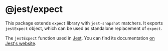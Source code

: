 # @jest/expect

This package extends `expect` library with `jest-snapshot` matchers. It exports `jestExpect` object, which can be used as standalone replacement of `expect`.

The `jestExpect` function used in [Jest](https://jestjs.io/). You can find its documentation [on Jest's website](https://jestjs.io/docs/expect).

